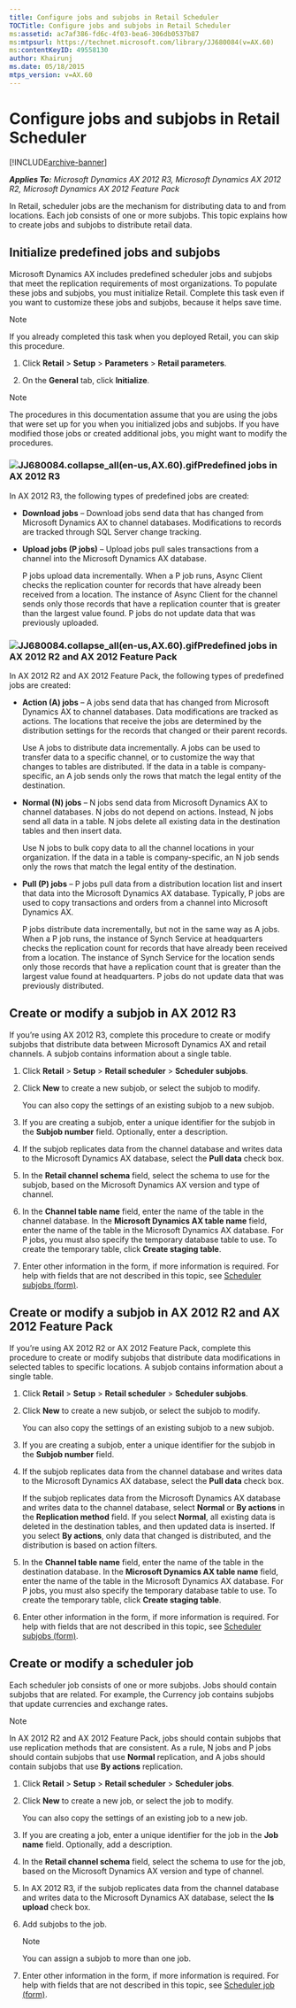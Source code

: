 ```yaml
---
title: Configure jobs and subjobs in Retail Scheduler
TOCTitle: Configure jobs and subjobs in Retail Scheduler
ms:assetid: ac7af386-fd6c-4f03-bea6-306db0537b87
ms:mtpsurl: https://technet.microsoft.com/library/JJ680084(v=AX.60)
ms:contentKeyID: 49558130
author: Khairunj
ms.date: 05/18/2015
mtps_version: v=AX.60
---
```


# Configure jobs and subjobs in Retail Scheduler 


[!INCLUDE[archive-banner](includes/archive-banner.md)]


_**Applies To:** Microsoft Dynamics AX 2012 R3, Microsoft Dynamics AX 2012 R2, Microsoft Dynamics AX 2012 Feature Pack_

In Retail, scheduler jobs are the mechanism for distributing data to and from locations. Each job consists of one or more subjobs. This topic explains how to create jobs and subjobs to distribute retail data.

## Initialize predefined jobs and subjobs

Microsoft Dynamics AX includes predefined scheduler jobs and subjobs that meet the replication requirements of most organizations. To populate these jobs and subjobs, you must initialize Retail. Complete this task even if you want to customize these jobs and subjobs, because it helps save time.


> [!NOTE]
> <P>If you already completed this task when you deployed Retail, you can skip this procedure.</P>



1.  Click **Retail** \> **Setup** \> **Parameters** \> **Retail parameters**.

2.  On the **General** tab, click **Initialize**.


> [!NOTE]
> <P>The procedures in this documentation assume that you are using the jobs that were set up for you when you initialized jobs and subjobs. If you have modified those jobs or created additional jobs, you might want to modify the procedures.</P>



### ![JJ680084.collapse\_all(en-us,AX.60).gif](images/Gg841655.collapse_all(en-us,AX.60).gif "JJ680084.collapse_all(en-us,AX.60).gif")Predefined jobs in AX 2012 R3

In AX 2012 R3, the following types of predefined jobs are created:

  - **Download jobs** – Download jobs send data that has changed from Microsoft Dynamics AX to channel databases. Modifications to records are tracked through SQL Server change tracking.

  - **Upload jobs (P jobs)** – Upload jobs pull sales transactions from a channel into the Microsoft Dynamics AX database.
    
    P jobs upload data incrementally. When a P job runs, Async Client checks the replication counter for records that have already been received from a location. The instance of Async Client for the channel sends only those records that have a replication counter that is greater than the largest value found. P jobs do not update data that was previously uploaded.

### ![JJ680084.collapse\_all(en-us,AX.60).gif](images/Gg841655.collapse_all(en-us,AX.60).gif "JJ680084.collapse_all(en-us,AX.60).gif")Predefined jobs in AX 2012 R2 and AX 2012 Feature Pack

In AX 2012 R2 and AX 2012 Feature Pack, the following types of predefined jobs are created:

  - **Action (A) jobs** – A jobs send data that has changed from Microsoft Dynamics AX to channel databases. Data modifications are tracked as actions. The locations that receive the jobs are determined by the distribution settings for the records that changed or their parent records.
    
    Use A jobs to distribute data incrementally. A jobs can be used to transfer data to a specific channel, or to customize the way that changes to tables are distributed. If the data in a table is company-specific, an A job sends only the rows that match the legal entity of the destination.

  - **Normal (N) jobs** – N jobs send data from Microsoft Dynamics AX to channel databases. N jobs do not depend on actions. Instead, N jobs send all data in a table. N jobs delete all existing data in the destination tables and then insert data.
    
    Use N jobs to bulk copy data to all the channel locations in your organization. If the data in a table is company-specific, an N job sends only the rows that match the legal entity of the destination.

  - **Pull (P) jobs** – P jobs pull data from a distribution location list and insert that data into the Microsoft Dynamics AX database. Typically, P jobs are used to copy transactions and orders from a channel into Microsoft Dynamics AX.
    
    P jobs distribute data incrementally, but not in the same way as A jobs. When a P job runs, the instance of Synch Service at headquarters checks the replication count for records that have already been received from a location. The instance of Synch Service for the location sends only those records that have a replication count that is greater than the largest value found at headquarters. P jobs do not update data that was previously distributed.

## Create or modify a subjob in AX 2012 R3

If you’re using AX 2012 R3, complete this procedure to create or modify subjobs that distribute data between Microsoft Dynamics AX and retail channels. A subjob contains information about a single table.

1.  Click **Retail** \> **Setup** \> **Retail scheduler** \> **Scheduler subjobs**.

2.  Click **New** to create a new subjob, or select the subjob to modify.
    
    You can also copy the settings of an existing subjob to a new subjob.

3.  If you are creating a subjob, enter a unique identifier for the subjob in the **Subjob number** field. Optionally, enter a description.

4.  If the subjob replicates data from the channel database and writes data to the Microsoft Dynamics AX database, select the **Pull data** check box.

5.  In the **Retail channel schema** field, select the schema to use for the subjob, based on the Microsoft Dynamics AX version and type of channel.

6.  In the **Channel table name** field, enter the name of the table in the channel database. In the **Microsoft Dynamics AX table name** field, enter the name of the table in the Microsoft Dynamics AX database. For P jobs, you must also specify the temporary database table to use. To create the temporary table, click **Create staging table**.

7.  Enter other information in the form, if more information is required. For help with fields that are not described in this topic, see [Scheduler subjobs (form)](https://technet.microsoft.com/library/hh597422\(v=ax.60\)).

## Create or modify a subjob in AX 2012 R2 and AX 2012 Feature Pack

If you’re using AX 2012 R2 or AX 2012 Feature Pack, complete this procedure to create or modify subjobs that distribute data modifications in selected tables to specific locations. A subjob contains information about a single table.

1.  Click **Retail** \> **Setup** \> **Retail scheduler** \> **Scheduler subjobs**.

2.  Click **New** to create a new subjob, or select the subjob to modify.
    
    You can also copy the settings of an existing subjob to a new subjob.

3.  If you are creating a subjob, enter a unique identifier for the subjob in the **Subjob number** field.

4.  If the subjob replicates data from the channel database and writes data to the Microsoft Dynamics AX database, select the **Pull data** check box.
    
    If the subjob replicates data from the Microsoft Dynamics AX database and writes data to the channel database, select **Normal** or **By actions** in the **Replication method** field. If you select **Normal**, all existing data is deleted in the destination tables, and then updated data is inserted. If you select **By actions**, only data that changed is distributed, and the distribution is based on action filters.

5.  In the **Channel table name** field, enter the name of the table in the destination database. In the **Microsoft Dynamics AX table name** field, enter the name of the table in the Microsoft Dynamics AX database. For P jobs, you must also specify the temporary database table to use. To create the temporary table, click **Create staging table**.

6.  Enter other information in the form, if more information is required. For help with fields that are not described in this topic, see [Scheduler subjobs (form)](https://technet.microsoft.com/library/hh597422\(v=ax.60\)).

## Create or modify a scheduler job

Each scheduler job consists of one or more subjobs. Jobs should contain subjobs that are related. For example, the Currency job contains subjobs that update currencies and exchange rates.


> [!NOTE]
> <P>In AX 2012 R2 and AX 2012 Feature Pack, jobs should contain subjobs that use replication methods that are consistent. As a rule, N jobs and P jobs should contain subjobs that use <STRONG>Normal</STRONG> replication, and A jobs should contain subjobs that use <STRONG>By actions</STRONG> replication.</P>



1.  Click **Retail** \> **Setup** \> **Retail scheduler** \> **Scheduler jobs**.

2.  Click **New** to create a new job, or select the job to modify.
    
    You can also copy the settings of an existing job to a new job.

3.  If you are creating a job, enter a unique identifier for the job in the **Job name** field. Optionally, add a description.

4.  In the **Retail channel schema** field, select the schema to use for the job, based on the Microsoft Dynamics AX version and type of channel.

5.  In AX 2012 R3, if the subjob replicates data from the channel database and writes data to the Microsoft Dynamics AX database, select the **Is upload** check box.

6.  Add subjobs to the job.
    

    > [!NOTE]
    > <P>You can assign a subjob to more than one job.</P>



7.  Enter other information in the form, if more information is required. For help with fields that are not described in this topic, see [Scheduler job (form)](https://technet.microsoft.com/library/hh672166\(v=ax.60\)).

  


